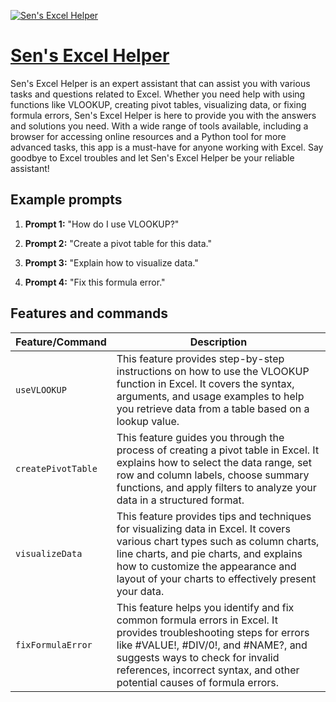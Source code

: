 [![Sen's Excel Helper](https://files.oaiusercontent.com/file-nK8PBiSPZRdamqC1TMD7lIcv?se=2123-10-16T01%3A32%3A25Z&sp=r&sv=2021-08-06&sr=b&rscc=max-age%3D31536000%2C%20immutable&rscd=attachment%3B%20filename%3D72a696cd-d41d-47d1-9d37-77410aec379e.png&sig=u8ERBYa3QbkPNUhu8JTLXCXMocWGm6ffyGgRpUwgT9E%3D)](https://chat.openai.com/g/g-b2BSBtDWm-sen-s-excel-helper)

# [Sen's Excel Helper](https://chat.openai.com/g/g-b2BSBtDWm-sen-s-excel-helper)

Sen's Excel Helper is an expert assistant that can assist you with various tasks and questions related to Excel. Whether you need help with using functions like VLOOKUP, creating pivot tables, visualizing data, or fixing formula errors, Sen's Excel Helper is here to provide you with the answers and solutions you need. With a wide range of tools available, including a browser for accessing online resources and a Python tool for more advanced tasks, this app is a must-have for anyone working with Excel. Say goodbye to Excel troubles and let Sen's Excel Helper be your reliable assistant!

## Example prompts

1. **Prompt 1:** "How do I use VLOOKUP?"

2. **Prompt 2:** "Create a pivot table for this data."

3. **Prompt 3:** "Explain how to visualize data."

4. **Prompt 4:** "Fix this formula error."

## Features and commands

| Feature/Command | Description |
| --- | --- |
| `useVLOOKUP` | This feature provides step-by-step instructions on how to use the VLOOKUP function in Excel. It covers the syntax, arguments, and usage examples to help you retrieve data from a table based on a lookup value. |
| `createPivotTable` | This feature guides you through the process of creating a pivot table in Excel. It explains how to select the data range, set row and column labels, choose summary functions, and apply filters to analyze your data in a structured format. |
| `visualizeData` | This feature provides tips and techniques for visualizing data in Excel. It covers various chart types such as column charts, line charts, and pie charts, and explains how to customize the appearance and layout of your charts to effectively present your data. |
| `fixFormulaError` | This feature helps you identify and fix common formula errors in Excel. It provides troubleshooting steps for errors like #VALUE!, #DIV/0!, and #NAME?, and suggests ways to check for invalid references, incorrect syntax, and other potential causes of formula errors. |